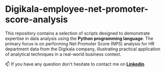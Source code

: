 # Digikala-employee-net-promoter-score-analysis

This repository contains a selection of scripts designed to demonstrate expertise in data analysis using the **Python programming language**. The primary focus is on performing Net Promoter Score (NPS) analysis for HR department data from the Digikala company, illustrating practical application of analytical techniques in a real-world business context.

📫 If you have any question don't hesitate to contact me on [**Linkedin**](https://www.linkedin.com/in/ashkan-moradi-33936278/)
